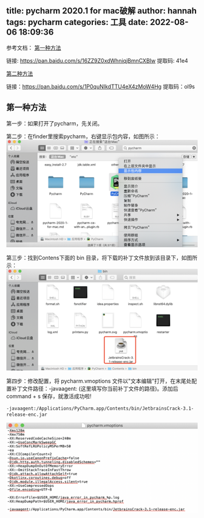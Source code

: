 title: pycharm 2020.1 for mac破解
author: hannah
tags: pycharm
categories: 工具
date: 2022-08-06 18:09:36
---


参考文档：
[第一种方法](http://t.zoukankan.com/DI-DIAO-p-12588658.html)

链接: https://pan.baidu.com/s/16ZZ9Z0xdWhniqjBmnCXBIw     提取码: 41e4

[第二种方法](https://www.cnblogs.com/ami-miao/p/15419419.html)

链接：https://pan.baidu.com/s/1P0quNIkdTTU4eX4zMoW4Hg 提取码：ol9s

## 第一种方法

第一步：如果打开了pycharm，先关闭。

第二步：在finder里搜索pycharm，右键显示包内容，如图所示：
![右键显示包内容](/images/pycharm-2020-1-for-mac/pycharm.png)

第三步：找到Contens下面的 bin 目录，将下载的补丁文件放到该目录下，如图所示：
![补丁文件](/images/pycharm-2020-1-for-mac/补丁文件.png)

第四步：修改配置，将 pycharm.vmoptions 文件以"文本编辑"打开，在末尾处配置补丁文件路径：-javaagent: (这里填写你当前补丁文件的路径)。添加后command + s 保存，就激活成功啦!
```
-javaagent:/Applications/PyCharm.app/Contents/bin/JetbrainsCrack-3.1-release-enc.jar
```
![修改配置](/images/pycharm-2020-1-for-mac/修改配置.png)